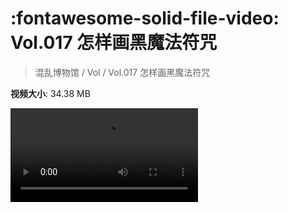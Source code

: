 # :fontawesome-solid-file-video: Vol.017 怎样画黑魔法符咒

> 混乱博物馆 / Vol / Vol.017 怎样画黑魔法符咒

**视频大小**: 34.38 MB

<div class="video"><video src="https://file.hsyhx.top/archive/混乱博物馆/Vol/Vol.017 怎样画黑魔法符咒.mp4" controls preload>🤔 您的浏览器不支持 video 标签</video></div>